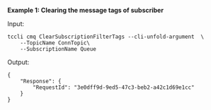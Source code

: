 **Example 1: Clearing the message tags of subscriber**



Input: 

```
tccli cmq ClearSubscriptionFilterTags --cli-unfold-argument  \
    --TopicName ConnTopic\
    --SubscriptionName Queue
```

Output: 
```
{
    "Response": {
        "RequestId": "3e0dff9d-9ed5-47c3-beb2-a42c1d69e1cc"
    }
}
```

